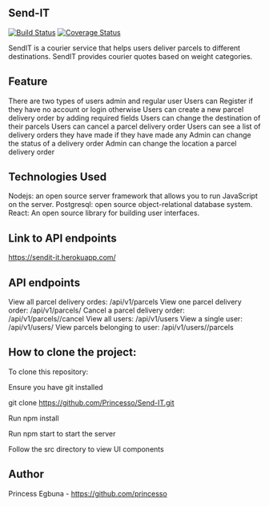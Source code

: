 ## Send-IT
[![Build Status](https://travis-ci.org/Princesso/SendIT-React.svg?branch=master)](https://travis-ci.org/Princesso/SendIT-React)
[![Coverage Status](https://coveralls.io/repos/github/Princesso/SendIT-React/badge.svg?branch=master)](https://coveralls.io/github/Princesso/SendIT-React?branch=master)


SendIT is a courier service that helps users deliver parcels to different destinations. SendIT provides courier quotes based on weight categories.

## Feature
There are two types of users admin and regular user
Users can Register if they have no account or login otherwise
Users can create a new parcel delivery order by adding required fields
Users can change the destination of their parcels
Users can cancel a parcel delivery order
Users can see a list of delivery orders they have made if they have made any
Admin can change the status of a delivery order
Admin can change the location a parcel delivery order

## Technologies Used
Nodejs: an open source server framework that allows you to run JavaScript on the server.
Postgresql: open source object-relational database system.
React: An open source library for building user interfaces.


## Link to API endpoints
https://sendit-it.herokuapp.com/

## API endpoints
View all parcel delivery ordes: /api/v1/parcels
View one parcel delivery order: /api/v1/parcels/
Cancel a parcel delivery order: /api/v1/parcels//cancel
View all users: /api/v1/users
View a single user: /api/v1/users/
View parcels belonging to user: /api/v1/users//parcels

## How to clone the project:
To clone this repository:

Ensure you have git installed

git clone https://github.com/Princesso/Send-IT.git

Run npm install

Run npm start to start the server

Follow the src directory to view UI components

## Author
Princess Egbuna - https://github.com/princesso